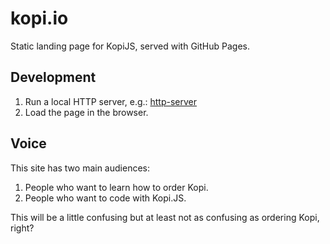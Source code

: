 kopi.io
===

Static landing page for KopiJS, served with GitHub Pages.

Development
---

1. Run a local HTTP server, e.g.: [http-server](https://github.com/nodeapps/http-server)
2. Load the page in the browser.

Voice
---

This site has two main audiences:

1. People who want to learn how to order Kopi.
2. People who want to code with Kopi.JS.

This will be a little confusing but at least not as confusing as ordering Kopi, right?
